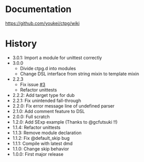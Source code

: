 # Documentation
https://github.com/youkei/ctpg/wiki

# History
- 3.0.1: Import a module for unittest correctly
- 3.0.0
  - Divide ctpg.d into modules
  - Change DSL interface from string mixin to template mixin
- 2.2.3
  - Fix issue [#3](https://github.com/youkei/ctpg/issues/3)
  - Refactor unittests
- 2.2.2: Add target type for dub
- 2.2.1: Fix unintended fall-through
- 2.2.0: Fix error message line of undefined parser
- 2.1.0: Add comment feature to DSL
- 2.0.0: Full scratch
- 1.2.0: Add SExp example (Thanks to @gcfutsuki !!)
- 1.1.4: Refactor unittests
- 1.1.3: Remove module declaration
- 1.1.2: Fix @default_skip bug
- 1.1.1: Compile with latest dmd
- 1.1.0: Change skip behavior
- 1.0.0: First major release
